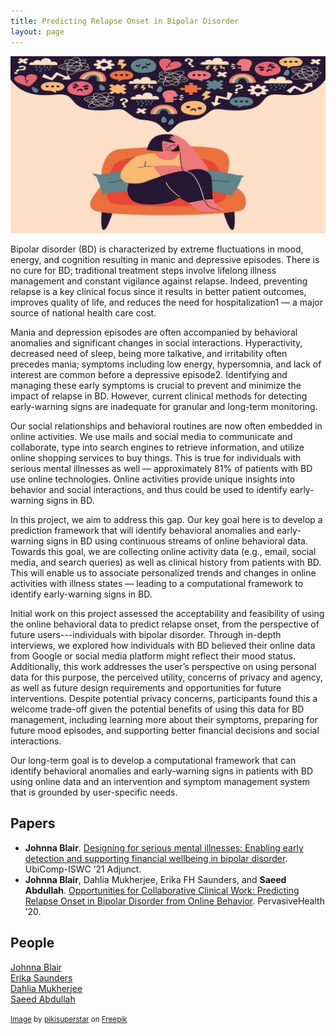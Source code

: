 ```yaml
--- 
title: Predicting Relapse Onset in Bipolar Disorder
layout: page
---
```


<div class="row">
    <div class="col-md-12">
	<div class="col-xs-offset-1 col-md-10">
	    <img src="/files/images/projects/bd-online-behavior.jpg"/>
	</div>
    </div>
</div>

Bipolar disorder (BD) is characterized by extreme fluctuations in mood, energy, and cognition resulting in manic and depressive episodes. There is no cure for BD; traditional treatment steps involve lifelong illness management and constant vigilance against relapse. Indeed, preventing relapse is a key clinical focus since it results in better patient outcomes, improves quality of life, and reduces the need for hospitalization1 — a major source of national health care cost.

Mania and depression episodes are often accompanied by behavioral anomalies and significant changes in social interactions. Hyperactivity, decreased need of sleep, being more talkative, and irritability often precedes mania; symptoms including low energy, hypersomnia, and lack of interest are common before a depressive episode2. Identifying and managing these early symptoms is crucial to prevent and minimize the impact of relapse in BD. However, current clinical methods for detecting early-warning signs are inadequate for granular and long-term monitoring.

Our social relationships and behavioral routines are now often embedded in online activities. We use mails and social media to communicate and collaborate, type into search engines to retrieve information, and utilize online shopping services to buy things. This is true for individuals with serious mental illnesses as well — approximately 81% of patients with BD use online technologies. Online activities provide unique insights into behavior and social interactions, and thus could be used to identify early- warning signs in BD.

In this project, we aim to address this gap. Our key goal here is to develop a prediction framework that will identify behavioral anomalies and early-warning signs in BD using continuous streams of online behavioral data. Towards this goal, we are collecting online activity data (e.g., email, social media, and search queries) as well as clinical history from patients with BD. This will enable us to associate personalized trends and changes in online activities with illness states — leading to a computational framework to identify early-warning signs in BD.

Initial work on this project assessed the acceptability and feasibility of using the online behavioral data to predict relapse onset, from the perspective of future users---individuals with bipolar disorder. Through in-depth interviews, we explored how individuals with BD believed their online data from Google or social media platform might reflect their mood status. Additionally, this work addresses the user’s perspective on using personal data for this purpose, the perceived utility, concerns of privacy and agency, as well as future design requirements and opportunities for future interventions. Despite potential privacy concerns, participants found this a welcome trade-off given the potential benefits of using this data for BD management, including learning more about their symptoms, preparing for future mood episodes, and supporting better financial decisions and social interactions.

Our long-term goal is to develop a computational framework that can identify behavioral anomalies and early-warning signs in patients with BD using online data and an intervention and symptom management system that is grounded by user-specific needs.

## Papers ##

<!-- * **Johnna Blair**, Dahlia Mukherjee, Erika FH Saunders, and **Saeed Abdullah**.
[Knowing How Long a Storm Might Last Makes it Easier to Weather: Exploring Needs and Attitudes Toward a Data-driven and Preemptive Intervention System for Bipolar Disorder]. CHI '23. (forthcoming) -->
* **Johnna Blair**.
[Designing for serious mental illnesses: Enabling early detection and supporting financial wellbeing in bipolar disorder][ubicomp-poster-2021].
UbiComp-ISWC ’21 Adjunct.
* **Johnna Blair**, Dahlia Mukherjee, Erika FH Saunders, and **Saeed Abdullah**.
[Opportunities for Collaborative Clinical Work: Predicting Relapse Onset in Bipolar Disorder from Online Behavior][pervasive-health-2020].
PervasiveHealth ’20.

## People ##
[Johnna Blair](https://johnnablair.weebly.com)  
[Erika Saunders](https://profiles.psu.edu/profiles/display/112378)  
[Dahlia Mukherjee](https://profiles.psu.edu/profiles/display/158660182)  
[Saeed Abdullah](https://saeedabdullah.com)

[ubicomp-poster-2021]: /files/pubs/bd-prediction-ubicomp-2021.pdf
[pervasive-health-2020]: /files/pubs/bd-prediction-pervasive-health-2020.pdf

<small><a href="https://www.freepik.com/free-vector/mental-health-awareness-concept_7974025.htm">Image</a> by <a href="https://www.freepik.com/author/pikisuperstar">pikisuperstar</a> on <a href="https://www.freepik.com/">Freepik</a></small>